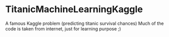 # TitanicMachineLearningKaggle
A famous Kaggle problem (predicting titanic survival chances)
Much of the code is taken from internet, just for learning purpose ;)

